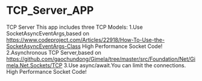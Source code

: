 # TCP_Server_APP
TCP Server
This app includes three TCP Models:
1.Use SocketAsyncEventArgs,based on https://www.codeproject.com/Articles/22918/How-To-Use-the-SocketAsyncEventArgs-Class
  High Performance Socket Code!
2.Asynchronous TCP Server,based on https://github.com/gaochundong/Gimela/tree/master/src/Foundation/Net/Gimela.Net.Sockets/TCP
3.Use async/await.You can limit the connections.
  High Performance Socket Code!

